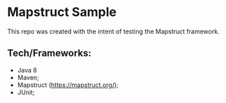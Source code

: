 # Mapstruct Sample
This repo was created with the intent of testing the Mapstruct framework.

## Tech/Frameworks:
* Java 8
* Maven;
* Mapstruct (https://mapstruct.org/);
* JUnit;
